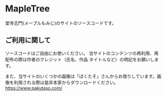 # MapleTree
堂寺志門(メープルもみじ)のサイトのソースコードです。

## ご利用に関して
 ソースコードはご自由にお使いください。
 当サイトのコンテンツの再利用、再配布の際は作者のクレジット（氏名、作品 タイトルなど）の明記をお願いします。

 また、当サイトのいくつかの画像は「ぱくたそ」さんからお借りしています。画像を利用される際は是非本家からダウンロードください。
 https://www.pakutaso.com/
